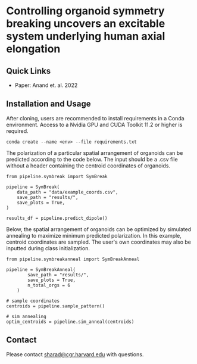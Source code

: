 # Controlling organoid symmetry breaking uncovers an excitable system underlying human axial elongation

## Quick Links
- Paper: Anand et. al. 2022

## Installation and Usage

After cloning, users are recommended to install requirements in a Conda environment. Access to a Nvidia GPU and CUDA Toolkit 11.2 or higher is required. 

```
conda create --name <env> --file requirements.txt
```

The polarization of a particular spatial arrangement of organoids can be predicted according to the code below. The input should be a .csv file without a header containing the centroid coordinates of organoids. 

```
from pipeline.symbreak import SymBreak

pipeline = SymBreak(
    data_path = "data/example_coords.csv",
    save_path = "results/",
    save_plots = True,
)

results_df = pipeline.predict_dipole()
```

Below, the spatial arrangement of organoids can be optimized by simulated annealing to maximize minimum predicted polarization. In this example, centroid coordinates are sampled. The user's own coordinates may also be inputted during class initialization. 
```
from pipeline.symbreakanneal import SymBreakAnneal

pipeline = SymBreakAnneal(
        save_path = "results/",
        save_plots = True,
        n_total_orgs = 6
    )

# sample coordinates
centroids = pipeline.sample_pattern()

# sim annealing
optim_centroids = pipeline.sim_anneal(centroids)
```

## Contact
Please contact sharad@cgr.harvard.edu with questions.
